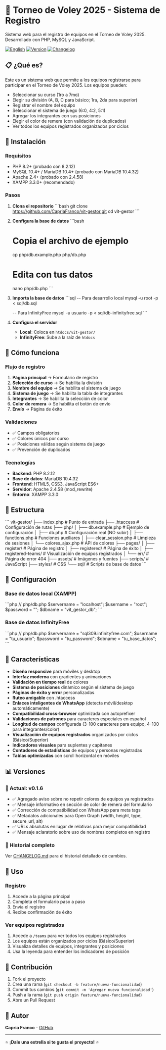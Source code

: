 # 🏐 Torneo de Voley 2025 - Sistema de Registro

Sistema web para el registro de equipos en el Torneo de Voley 2025. Desarrollado con PHP, MySQL y JavaScript.

[![English](https://img.shields.io/badge/English-README.en.md-blue)](README_EN.md)
[![Version](https://img.shields.io/badge/version-v0.1.6-green)](CHANGELOG.md)
[![Changelog](https://img.shields.io/badge/changelog-ver%20historial-blue)](CHANGELOG.md)

## 📋 ¿Qué es?

Este es un sistema web que permite a los equipos registrarse para participar en el Torneo de Voley 2025. Los equipos pueden:

- Seleccionar su curso (1ro a 7mo)
- Elegir su división (A, B, C para básico; 1ra, 2da para superior)
- Registrar el nombre del equipo
- Seleccionar el sistema de juego (6:0, 4:2, 5:1)
- Agregar los integrantes con sus posiciones
- Elegir el color de remera (con validación de duplicados)
- Ver todos los equipos registrados organizados por ciclos

## 🚀 Instalación

### Requisitos
- PHP 8.2+ (probado con 8.2.12)
- MySQL 10.4+ / MariaDB 10.4+ (probado con MariaDB 10.4.32)
- Apache 2.4+ (probado con 2.4.58)
- XAMPP 3.3.0+ (recomendado)

### Pasos

1. **Clona el repositorio**
   \`\`\`bash
   git clone https://github.com/CapriaFranco/vit-gestor.git
   cd vit-gestor
   \`\`\`

2. **Configura la base de datos**
   \`\`\`bash
   # Copia el archivo de ejemplo
   cp php/db.example.php php/db.php
   
   # Edita con tus datos
   nano php/db.php
   \`\`\`

3. **Importa la base de datos**
   \`\`\`sql
   -- Para desarrollo local
   mysql -u root -p < sql/db.sql
   
   -- Para InfinityFree
   mysql -u usuario -p < sql/db-infinityfree.sql
   \`\`\`

4. **Configura el servidor**
   - **Local**: Coloca en `htdocs/vit-gestor/`
   - **InfinityFree**: Sube a la raíz de `htdocs`

## 🎯 Cómo funciona

### Flujo de registro

1. **Página principal** → Formulario de registro
2. **Selección de curso** → Se habilita la división
3. **Nombre del equipo** → Se habilita el sistema de juego
4. **Sistema de juego** → Se habilita la tabla de integrantes
5. **Integrantes** → Se habilita la selección de color
6. **Color de remera** → Se habilita el botón de envío
7. **Envío** → Página de éxito

### Validaciones

- ✅ Campos obligatorios
- ✅ Colores únicos por curso
- ✅ Posiciones válidas según sistema de juego
- ✅ Prevención de duplicados

### Tecnologías

- **Backend**: PHP 8.2.12
- **Base de datos**: MariaDB 10.4.32
- **Frontend**: HTML5, CSS3, JavaScript ES6+
- **Servidor**: Apache 2.4.58 (mod_rewrite)
- **Entorno**: XAMPP 3.3.0

## 📁 Estructura

\`\`\`
vit-gestor/
├── index.php              # Punto de entrada
├── .htaccess              # Configuración de rutas
├── php/
│   ├── db.example.php     # Ejemplo de configuración
│   ├── db.php             # Configuración real (NO subir)
│   ├── functions.php      # Funciones auxiliares
│   ├── clear_session.php  # Limpieza de sesiones
│   └── colores_ajax.php   # API de colores
├── pages/
│   ├── register/          # Página de registro
│   ├── registered/        # Página de éxito
│   ├── registered-teams/  # Visualización de equipos registrados
│   └── err/               # Página de error 404
├── assets/                # Imágenes y fuentes
├── scripts/               # JavaScript
├── styles/                # CSS
└── sql/                   # Scripts de base de datos
\`\`\`

## 🔧 Configuración

### Base de datos local (XAMPP)

\`\`\`php
// php/db.php
$servername = "localhost";
$username = "root";
$password = "";
$dbname = "vit_gestor_db";
\`\`\`

### Base de datos InfinityFree

\`\`\`php
// php/db.php
$servername = "sql309.infinityfree.com";
$username = "tu_usuario";
$password = "tu_password";
$dbname = "tu_base_datos";
\`\`\`

## 🎨 Características

- **Diseño responsive** para móviles y desktop
- **Interfaz moderna** con gradientes y animaciones
- **Validación en tiempo real** de colores
- **Sistema de posiciones** dinámico según el sistema de juego
- **Páginas de éxito y error** personalizadas
- **Ruteo amigable** con .htaccess
- **Enlaces inteligentes de WhatsApp** (detecta móvil/desktop automáticamente)
- **Compatibilidad cross-browser** optimizada con autoprefixer
- **Validaciones de patrones** para caracteres especiales en español
- **Longitud de campos** configurada (3-100 caracteres para equipo, 4-100 para integrantes/color)
- **Visualización de equipos registrados** organizados por ciclos (Básico/Superior)
- **Indicadores visuales** para suplentes y capitanes
- **Contadores de estadísticas** de equipos y personas registradas
- **Tablas optimizadas** con scroll horizontal en móviles

## 📊 Versiones

### 🚀 Actual: v0.1.6
- ✅ Agregado aviso sobre no repetir colores de equipos ya registrados
- ✅ Mensaje informativo en sección de color de remera del formulario
- ✅ Corrección de compatibilidad con WhatsApp para meta tags
- ✅ Metadatos adicionales para Open Graph (width, height, type, secure_url, alt)
- ✅ URLs absolutas en lugar de relativas para mejor compatibilidad
- ✅ Mensaje aclaratorio sobre uso de nombres completos en registro

### 📝 Historial completo
Ver [CHANGELOG.md](CHANGELOG.md) para el historial detallado de cambios.

## 📱 Uso

### Registro
1. Accede a la página principal
2. Completa el formulario paso a paso
3. Envía el registro
4. Recibe confirmación de éxito

### Ver equipos registrados
1. Accede a `/teams` para ver todos los equipos registrados
2. Los equipos están organizados por ciclos (Básico/Superior)
3. Visualiza detalles de equipos, integrantes y posiciones
4. Usa la leyenda para entender los indicadores de posición

## 🤝 Contribución

1. Fork el proyecto
2. Crea una rama (`git checkout -b feature/nueva-funcionalidad`)
3. Commit tus cambios (`git commit -m 'Agregar nueva funcionalidad'`)
4. Push a la rama (`git push origin feature/nueva-funcionalidad`)
5. Abre un Pull Request

## 👥 Autor

**Capria Franco** - [GitHub](https://github.com/CapriaFranco)

--- 

⭐ **¡Dale una estrella si te gusta el proyecto!** ⭐
